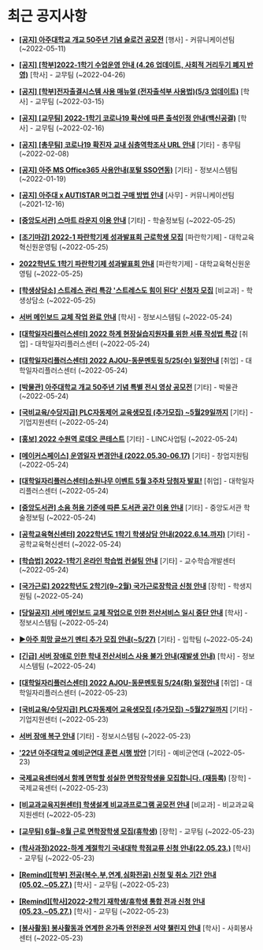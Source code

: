 # 최근 공지사항

* **[[공지] 아주대학교 개교 50주년 기념 슬로건 공모전](http://ajou.ac.kr/kr/ajou/notice.do?mode=view&amp;articleNo=197550&amp;article.offset=0&amp;articleLimit=30)**
 [행사] - 커뮤니케이션팀 (~2022-05-11)

* **[[공지] [학부]2022-1학기 수업운영 안내 (4.26 업데이트, 사회적 거리두기 폐지 반영)](http://ajou.ac.kr/kr/ajou/notice.do?mode=view&amp;articleNo=196998&amp;article.offset=0&amp;articleLimit=30)**
 [학사] - 교무팀 (~2022-04-26)

* **[[공지] [학부]전자출결시스템 사용 매뉴얼 (전자출석부 사용법)(5/3 업데이트)](http://ajou.ac.kr/kr/ajou/notice.do?mode=view&amp;articleNo=192571&amp;article.offset=0&amp;articleLimit=30)**
 [학사] - 교무팀 (~2022-03-15)

* **[[공지] [교무팀] 2022-1학기 코로나19 확산에 따른 출석인정 안내(백신공결)](http://ajou.ac.kr/kr/ajou/notice.do?mode=view&amp;articleNo=180913&amp;article.offset=0&amp;articleLimit=30)**
 [학사] - 교무팀 (~2022-02-16)

* **[[공지] [총무팀] 코로나19 확진자 교내 심층역학조사 URL 안내](http://ajou.ac.kr/kr/ajou/notice.do?mode=view&amp;articleNo=180493&amp;article.offset=0&amp;articleLimit=30)**
 [기타] - 총무팀 (~2022-02-08)

* **[[공지] 아주 MS Office365 사용안내(포털 SSO연동)](http://ajou.ac.kr/kr/ajou/notice.do?mode=view&amp;articleNo=179802&amp;article.offset=0&amp;articleLimit=30)**
 [기타] - 정보시스템팀 (~2022-01-19)

* **[[공지] 아주대 x AUTISTAR 머그컵 구매 방법 안내](http://ajou.ac.kr/kr/ajou/notice.do?mode=view&amp;articleNo=147976&amp;article.offset=0&amp;articleLimit=30)**
 [사무] - 커뮤니케이션팀 (~2021-12-16)

* **[[중앙도서관] 스마트 라운지 이용 안내](http://ajou.ac.kr/kr/ajou/notice.do?mode=view&amp;articleNo=198526&amp;article.offset=0&amp;articleLimit=30)**
 [기타] - 학술정보팀 (~2022-05-25)

* **[[조기마감] 2022-1 파란학기제 성과발표회 근로학생 모집](http://ajou.ac.kr/kr/ajou/notice.do?mode=view&amp;articleNo=198515&amp;article.offset=0&amp;articleLimit=30)**
 [파란학기제] - 대학교육혁신원운영팀 (~2022-05-25)

* **[2022학년도 1학기 파란학기제 성과발표회 안내](http://ajou.ac.kr/kr/ajou/notice.do?mode=view&amp;articleNo=198511&amp;article.offset=0&amp;articleLimit=30)**
 [파란학기제] - 대학교육혁신원운영팀 (~2022-05-25)

* **[[학생상담소] 스트레스 관리 특강 &#x27;스트레스도 힘이 된다&#x27; 신청자 모집](http://ajou.ac.kr/kr/ajou/notice.do?mode=view&amp;articleNo=198499&amp;article.offset=0&amp;articleLimit=30)**
 [비교과] - 학생상담소 (~2022-05-25)

* **[서버 메인보드 교체 작업 완료 안내](http://ajou.ac.kr/kr/ajou/notice.do?mode=view&amp;articleNo=198494&amp;article.offset=0&amp;articleLimit=30)**
 [학사] - 정보시스템팀 (~2022-05-24)

* **[[대학일자리플러스센터] 2022 하계 현장실습지원자를 위한 서류 작성법 특강](http://ajou.ac.kr/kr/ajou/notice.do?mode=view&amp;articleNo=198492&amp;article.offset=0&amp;articleLimit=30)**
 [취업] - 대학일자리플러스센터 (~2022-05-24)

* **[[대학일자리플러스센터] 2022 AJOU-동문멘토링 5/25(수) 일정안내](http://ajou.ac.kr/kr/ajou/notice.do?mode=view&amp;articleNo=198491&amp;article.offset=0&amp;articleLimit=30)**
 [취업] - 대학일자리플러스센터 (~2022-05-24)

* **[[박물관] 아주대학교 개교 50주년 기념 특별 전시 영상 공모전](http://ajou.ac.kr/kr/ajou/notice.do?mode=view&amp;articleNo=198489&amp;article.offset=0&amp;articleLimit=30)**
 [기타] - 박물관 (~2022-05-24)

* **[[국비교육/수당지급] PLC자동제어 교육생모집 (추가모집) ~5월29일까지](http://ajou.ac.kr/kr/ajou/notice.do?mode=view&amp;articleNo=198488&amp;article.offset=0&amp;articleLimit=30)**
 [기타] - 기업지원센터 (~2022-05-24)

* **[[홍보] 2022 수원역 로데오 콘테스트](http://ajou.ac.kr/kr/ajou/notice.do?mode=view&amp;articleNo=198483&amp;article.offset=0&amp;articleLimit=30)**
 [기타] - LINC사업팀 (~2022-05-24)

* **[[메이커스페이스] 운영일자 변경안내 (2022.05.30-06.17)](http://ajou.ac.kr/kr/ajou/notice.do?mode=view&amp;articleNo=198479&amp;article.offset=0&amp;articleLimit=30)**
 [기타] - 창업지원팀 (~2022-05-24)

* **[[대학일자리플러스센터]소원나무 이벤트 5월 3주차 당첨자 발표!](http://ajou.ac.kr/kr/ajou/notice.do?mode=view&amp;articleNo=198473&amp;article.offset=0&amp;articleLimit=30)**
 [취업] - 대학일자리플러스센터 (~2022-05-24)

* **[[중앙도서관] 소음 허용 기준에 따른 도서관 공간 이용 안내](http://ajou.ac.kr/kr/ajou/notice.do?mode=view&amp;articleNo=198471&amp;article.offset=0&amp;articleLimit=30)**
 [기타] - 중앙도서관 학술정보팀 (~2022-05-24)

* **[[공학교육혁신센터] 2022학년도 1학기 학생상담 안내(2022.6.14.까지)](http://ajou.ac.kr/kr/ajou/notice.do?mode=view&amp;articleNo=198468&amp;article.offset=0&amp;articleLimit=30)**
 [기타] - 공학교육혁신센터 (~2022-05-24)

* **[[학습법] 2022-1학기 온라인 학습법 컨설팅 안내](http://ajou.ac.kr/kr/ajou/notice.do?mode=view&amp;articleNo=198465&amp;article.offset=0&amp;articleLimit=30)**
 [기타] - 교수학습개발센터 (~2022-05-24)

* **[[국가근로] 2022학년도 2학기(9~2월) 국가근로장학금 신청 안내](http://ajou.ac.kr/kr/ajou/notice.do?mode=view&amp;articleNo=198460&amp;article.offset=0&amp;articleLimit=30)**
 [장학] - 학생지원팀 (~2022-05-24)

* **[[당일공지] 서버 메인보드 교체 작업으로 인한 전산서비스 일시 중단 안내](http://ajou.ac.kr/kr/ajou/notice.do?mode=view&amp;articleNo=198458&amp;article.offset=0&amp;articleLimit=30)**
 [학사] - 정보시스템팀 (~2022-05-24)

* **[▶아주 희망 글쓰기 멘티 추가 모집 안내(~5/27)](http://ajou.ac.kr/kr/ajou/notice.do?mode=view&amp;articleNo=198456&amp;article.offset=0&amp;articleLimit=30)**
 [기타] - 입학팀 (~2022-05-24)

* **[[긴급] 서버 장애로 인한 학내 전산서비스 사용 불가 안내(재발생 안내)](http://ajou.ac.kr/kr/ajou/notice.do?mode=view&amp;articleNo=198454&amp;article.offset=0&amp;articleLimit=30)**
 [학사] - 정보시스템팀 (~2022-05-24)

* **[[대학일자리플러스센터] 2022 AJOU-동문멘토링 5/24(화) 일정안내](http://ajou.ac.kr/kr/ajou/notice.do?mode=view&amp;articleNo=198453&amp;article.offset=0&amp;articleLimit=30)**
 [취업] - 대학일자리플러스센터 (~2022-05-23)

* **[[국비교육/수당지급] PLC자동제어 교육생모집 (추가모집) ~5월27일까지](http://ajou.ac.kr/kr/ajou/notice.do?mode=view&amp;articleNo=198450&amp;article.offset=0&amp;articleLimit=30)**
 [기타] - 기업지원센터 (~2022-05-23)

* **[서버 장애 복구 안내](http://ajou.ac.kr/kr/ajou/notice.do?mode=view&amp;articleNo=198448&amp;article.offset=0&amp;articleLimit=30)**
 [기타] - 정보시스템팀 (~2022-05-23)

* **[&#x27;22년 아주대학교 예비군연대 훈련 시행 방안](http://ajou.ac.kr/kr/ajou/notice.do?mode=view&amp;articleNo=198447&amp;article.offset=0&amp;articleLimit=30)**
 [기타] - 예비군연대 (~2022-05-23)

* **[국제교육센터에서 함께 면학할 성실한 면학장학생을 모집합니다. (재등록)](http://ajou.ac.kr/kr/ajou/notice.do?mode=view&amp;articleNo=198417&amp;article.offset=0&amp;articleLimit=30)**
 [장학] - 국제교육센터 (~2022-05-23)

* **[[비교과교육지원센터] 학생설계 비교과프로그램 공모전 안내](http://ajou.ac.kr/kr/ajou/notice.do?mode=view&amp;articleNo=198414&amp;article.offset=0&amp;articleLimit=30)**
 [비교과] - 비교과교육지원센터 (~2022-05-23)

* **[[교무팀] 6월~8월 근로 면학장학생 모집(휴학생)](http://ajou.ac.kr/kr/ajou/notice.do?mode=view&amp;articleNo=198413&amp;article.offset=0&amp;articleLimit=30)**
 [장학] - 교무팀 (~2022-05-23)

* **[(학사과정)2022-하계 계절학기 국내대학 학점교류 신청 안내(22.05.23.)](http://ajou.ac.kr/kr/ajou/notice.do?mode=view&amp;articleNo=198411&amp;article.offset=0&amp;articleLimit=30)**
 [학사] - 교무팀 (~2022-05-23)

* **[[Remind][학부] 전공(복수,부,연계,심화전공) 신청 및 취소 기간 안내 (05.02.~05.27.)](http://ajou.ac.kr/kr/ajou/notice.do?mode=view&amp;articleNo=198408&amp;article.offset=0&amp;articleLimit=30)**
 [학사] - 교무팀 (~2022-05-23)

* **[[Remind][학사]2022-2학기 재학생/휴학생 통합 전과 신청 안내(05.23.~05.27.)](http://ajou.ac.kr/kr/ajou/notice.do?mode=view&amp;articleNo=198406&amp;article.offset=0&amp;articleLimit=30)**
 [학사] - 교무팀 (~2022-05-23)

* **[[봉사활동] 봉사활동과 연계한 온가족 안전운전 서약 챌린지 안내](http://ajou.ac.kr/kr/ajou/notice.do?mode=view&amp;articleNo=198404&amp;article.offset=0&amp;articleLimit=30)**
 [학사] - 사회봉사센터 (~2022-05-23)
